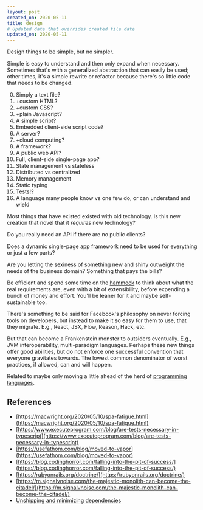 ```yaml
---
layout: post
created_on: 2020-05-11
title: design
# Updated date that overrides created file date
updated_on: 2020-05-11
---
```


Design things to be simple,
but no simpler. 

Simple is easy to understand
and then only expand when necessary. 
Sometimes that's with a generalized abstraction
that can easily be used;
other times,
it's a simple rewrite
or refactor
because there's so little code 
that needs to be changed.

0. Simply a text file?
0. +custom HTML?
0. +custom CSS?
0. +plain Javascript?
0. A simple script?
0. Embedded client-side script code?
0. A server?
0. +cloud computing?
0. A framework?
0. A public web API?
0. Full, client-side single-page app?
0. State management vs stateless
0. Distributed vs centralized
0. Memory management
0. Static typing
0. Tests!?
0. A language many people know vs one few do, or can understand and wield

Most things that have existed
existed with old technology. 
Is this new creation
that novel that it _requires_ new technology?

Do you really need an API
if there are no public clients?

Does a dynamic single-page app framework 
need to be used for everything
or just a few parts?

Are you letting the sexiness 
of something new and shiny
outweight the needs of the business domain?
Something that pays the bills?

Be efficient
and spend some time on the [hammock](https://github.com/matthiasn/talk-transcripts/blob/master/Hickey_Rich/HammockDrivenDev.md)
to think about what the real requirements are, 
even with a bit of extensibility,
before expending a bunch of money
and effort. 
You'll be leaner for it 
and maybe self-sustainable too. 

There's something to be said
for Facebook's philosophy on
never forcing tools on developers,
but instead to make it so easy 
for them to use,
that they migrate.
E.g., React, JSX, Flow, Reason, Hack, etc.

But that can become 
a Frankenstein monster 
to outsiders eventually. 
E.g., JVM interoperability, multi-paradigm languages. 
Perhaps these new things 
offer good abilities, 
but do not enforce 
one successful convention that
everyone gravitates towards. 
The lowest common denominator
of worst practices,
if allowed,
can and will happen. 

Related to maybe only moving 
a little ahead of the herd 
of [programming languages](/programming-language).

## References

* [https://macwright.org/2020/05/10/spa-fatigue.html](https://macwright.org/2020/05/10/spa-fatigue.html)
* [https://www.executeprogram.com/blog/are-tests-necessary-in-typescript](https://www.executeprogram.com/blog/are-tests-necessary-in-typescript)
* [https://usefathom.com/blog/moved-to-vapor](https://usefathom.com/blog/moved-to-vapor)
* [https://blog.codinghorror.com/falling-into-the-pit-of-success/](https://blog.codinghorror.com/falling-into-the-pit-of-success/)
* [https://rubyonrails.org/doctrine/](https://rubyonrails.org/doctrine/)
* [https://m.signalvnoise.com/the-majestic-monolith-can-become-the-citadel/](https://m.signalvnoise.com/the-majestic-monolith-can-become-the-citadel/)
* [Unshipping and minimizing dependencies](https://jmduke.com/2020/01/20/unshipping-webpack)
